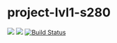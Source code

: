 # project-lvl1-s280
<a href="https://codeclimate.com/github/maryhaak/project-lvl1-s280/maintainability"><img src="https://api.codeclimate.com/v1/badges/1224cb352aed75976121/maintainability" /></a>
<a href="https://codeclimate.com/github/maryhaak/project-lvl1-s280/test_coverage"><img src="https://api.codeclimate.com/v1/badges/1224cb352aed75976121/test_coverage" /></a>
[![Build Status](https://travis-ci.org/maryhaak/project-lvl1-s280.svg?branch=master)](https://travis-ci.org/maryhaak/project-lvl1-s280)
